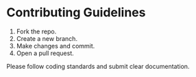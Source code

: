 # Contributing Guidelines

1. Fork the repo.
2. Create a new branch.
3. Make changes and commit.
4. Open a pull request.

Please follow coding standards and submit clear documentation.
